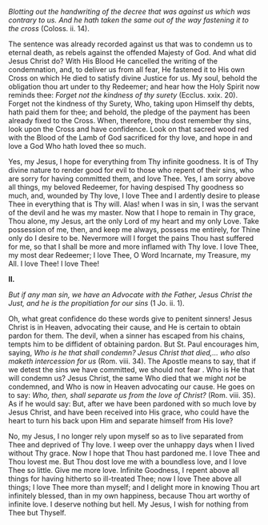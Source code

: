 
*Blotting out the handwriting of the decree that was against us which was contrary to us. And he hath taken the same out of the way fastening it to the cross* (Coloss. ii. 14).

The sentence was already recorded against us that was to condemn us to eternal death, as rebels against the offended Majesty of God. And what did Jesus Christ do? With His Blood He cancelled the writing of the condemnation, and, to deliver us from all fear, He fastened it to His own Cross on which He died to satisfy divine Justice for us. My soul, behold the obligation thou art under to thy Redeemer; and hear how the Holy Spirit now reminds thee: *Forget not the kindness of thy surety* (Ecclus. xxix. 20). Forget not the kindness of thy Surety, Who, taking upon Himself thy debts, hath paid them for thee; and behold, the pledge of the payment has been already fixed to the Cross. When, therefore, thou dost remember thy sins, look upon the Cross and have confidence. Look on that sacred wood red with the Blood of the Lamb of God sacrificed for thy love, and hope in and love a God Who hath loved thee so much.

Yes, my Jesus, I hope for everything from Thy infinite goodness. It is of Thy divine nature to render good for evil to those who repent of their sins, who are sorry for having committed them, and love Thee. Yes, I am sorry above all things, my beloved Redeemer, for having despised Thy goodness so much, and, wounded by Thy love, I love Thee and I ardently desire to please Thee in everything that is Thy will. Alas! when I was in sin, I was the servant of the devil and he was my master. Now that I hope to remain in Thy grace, Thou alone, my Jesus, art the only Lord of my heart and my only Love. Take possession of me, then, and keep me always, possess me entirely, for Thine only do I desire to be. Nevermore will I forget the pains Thou hast suffered for me, so that I shall be more and more inflamed with Thy love. I love Thee, my most dear Redeemer; I love Thee, O Word Incarnate, my Treasure, my All. I love Thee! I love Thee!

**II\.**

*But if any man sin, we have an Advocate with the Father, Jesus Christ the Just, and he is the propitiation for our sins* (1 Jo. ii. 1).

Oh, what great confidence do these words give to penitent sinners! Jesus Christ is in Heaven, advocating their cause, and He is certain to obtain pardon for them. The devil, when a sinner has escaped from his chains, tempts him to be diffident of obtaining pardon. But St. Paul encourages him, saying, *Who is he that shall condemn? Jesus Christ that died,\... who also maketh intercession for us* (Rom. viii. 34). The Apostle means to say, that if we detest the sins we have committed, we should not fear . Who is He that will condemn us? Jesus Christ, the same Who died that we might *not* be condemned, and Who is now in Heaven advocating our cause. He goes on to say: *Who, then, shall separate us from the love of Christ?* (Rom. viii. 35). As if he would say: But, after we have been pardoned with so much love by Jesus Christ, and have been received into His grace, who could have the heart to turn his back upon Him and separate himself from His love?

No, my Jesus, I no longer rely upon myself so as to live separated from Thee and deprived of Thy love. I weep over the unhappy days when I lived without Thy grace. Now I hope that Thou hast pardoned me. I love Thee and Thou lovest me. But Thou dost love me with a boundless love, and I love Thee so little. Give me more love. Infinite Goodness, I repent above all things for having hitherto so ill-treated Thee; now I love Thee above all things; I love Thee more than myself; and I delight more in knowing Thou art infinitely blessed, than in my own happiness, because Thou art worthy of infinite love. I deserve nothing but hell. My Jesus, I wish for nothing from Thee but Thyself.

